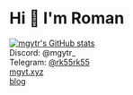 # Hi 👋 I'm Roman
[![mgytr's GitHub stats](https://github-readme-stats.vercel.app/api?username=mgytr&theme=dark)](https://github.com/anuraghazra/github-readme-stats)  
Discord: @mgytr_    
Telegram: [@rk55rk55](https://t.me/rk55rk55)    
[mgyt.xyz](https://mgyt.xyz)    
[blog](https://blog.mgyt.xyz)
<!--
**mgytr/mgytr** is a ✨ _special_ ✨ repository because its `README.md` (this file) appears on your GitHub profile.

Here are some ideas to get you started:

- 🔭 I’m currently working on ...
- 🌱 I’m currently learning ...
- 👯 I’m looking to collaborate on ...
- 🤔 I’m looking for help with ...
- 💬 Ask me about ...
- 📫 How to reach me: ...
- 😄 Pronouns: ...
- ⚡ Fun fact: ...
-->
